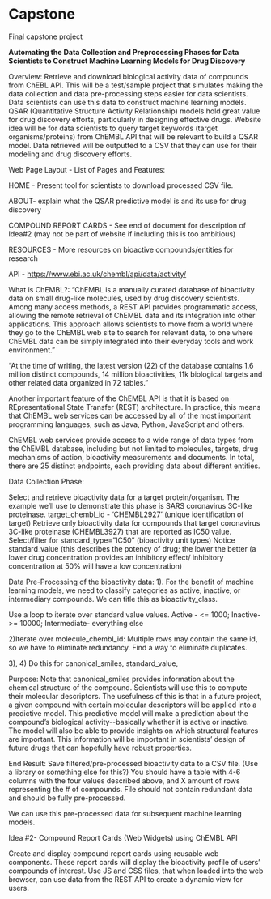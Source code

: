# Capstone
Final capstone project 

**Automating the Data Collection and Preprocessing Phases for Data Scientists to Construct Machine Learning Models for Drug Discovery**

Overview:
Retrieve and download biological activity data of compounds from ChEBL API. This will be a test/sample project that simulates making the data collection and data pre-processing steps easier for data scientists.  Data scientists can use this data to construct machine learning models. QSAR (Quantitative Structure Activity Relationship) models hold great value for drug discovery efforts, particularly in designing effective drugs. Website idea will be for data scientists to query target keywords (target organisms/proteins) from ChEMBL API that will be relevant to build a QSAR model. Data retrieved will be outputted to a CSV that they can use for their modeling and drug discovery efforts.

Web Page Layout - List of Pages and Features:

HOME - Present tool for scientists to download processed CSV file.

ABOUT- explain what the QSAR predictive model is and its use for drug discovery

COMPOUND REPORT CARDS - See end of document for description of Idea#2 (may not be part of website if including this is too ambitious)

RESOURCES - More resources on bioactive compounds/entities for research

API - https://www.ebi.ac.uk/chembl/api/data/activity/

What is ChEMBL?:
“ChEMBL is a manually curated database of bioactivity data on small drug-like molecules, used by drug discovery scientists. Among many access methods, a REST API provides programmatic access, allowing the remote retrieval of ChEMBL data and its integration into other applications. This approach allows scientists to move from a world where they go to the ChEMBL web site to search for relevant data, to one where ChEMBL data can be simply integrated into their everyday tools and work environment.”

“At the time of writing, the latest version (22) of the database contains 1.6 million distinct compounds, 14 million bioactivities, 11k biological targets and other related data organized in 72 tables.”

Another important feature of the ChEMBL API is that it is based on REpresentational State Transfer (REST) architecture. In practice, this means that ChEMBL web services can be accessed by all of the most important programming languages, such as Java, Python, JavaScript and others. 

ChEMBL web services provide access to a wide range of data types from the ChEMBL database, including but not limited to molecules, targets, drug mechanisms of action, bioactivity measurements and documents. In total, there are 25 distinct endpoints, each providing data about different entities.

Data Collection Phase:

Select and retrieve bioactivity data for a target protein/organism. The example we’ll use to demonstrate this phase is SARS coronavirus 3C-like proteinase.
target_chembl_id - ‘CHEMBL2927’ (unique identification of target)
Retrieve only bioactivity data for compounds that target coronavirus 3C-like proteinase (CHEMBL3927) that are reported as IC50 value.
Select/filter for standard_type=”IC50” (bioactivity unit types)
Notice standard_value (this describes the potency of drug; the lower the better (a lower drug concentration provides an inhibitory effect/ inhibitory concentration at 50% will have a low concentration)

Data Pre-Processing of the bioactivity data:
1). For the benefit of machine learning models, we need to classify categories as active, inactive, or intermediary compounds. We can title this as bioactivity_class.

Use a loop to iterate over standard value values.
Active - <= 1000;
Inactive- >= 10000;
Intermediate- everything else 

2)Iterate over molecule_chembl_id:
Multiple rows may contain the same id, so we have to eliminate redundancy. Find a way to eliminate duplicates.

3), 4) Do this for canonical_smiles, standard_value, 

Purpose:
Note that canonical_smiles provides information about the chemical structure of the compound. Scientists will use this to compute their molecular descriptors. The usefulness of this is that in a future project, a given compound with certain molecular descriptors will be applied into a predictive model. This predictive model will make a prediction about the compound’s biological activity--basically whether it is active or inactive. The model will also be able to provide insights on which structural features are important. This information will be important in scientists’ design of future drugs that can hopefully have robust properties.

End Result: Save filtered/pre-processed bioactivity data to a CSV file. (Use a library or something else for this?) You should have a table with 4-6 columns with the four values described above, and X amount of rows representing the # of compounds. File should not contain redundant data and should be fully pre-processed.

We can use this pre-processed data for subsequent machine learning models.

Idea #2- Compound Report Cards (Web Widgets) using ChEMBL API

Create and display compound report cards using reusable web components. These report cards will display the bioactivity profile of users’ compounds of interest. Use JS and CSS files, that when loaded into the web browser, can use data from the REST API to create a dynamic view for users.



